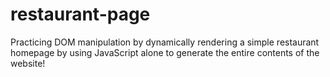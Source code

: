 # restaurant-page
 Practicing DOM manipulation by dynamically rendering a simple restaurant homepage by using JavaScript alone to generate the entire contents of the website!
